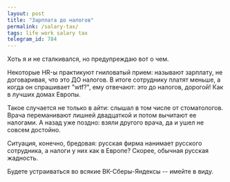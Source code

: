 ```yaml
---
layout: post
title: "Зарплата до налогов"
permalink: /salary-tax/
tags: life work salary tax
telegram_id: 784
---
```


Хоть я и не сталкивался, но предупреждаю вот о чем.

Некоторые HR-ы практикуют гниловатый прием: называют зарплату, не договаривая,
что это ДО налогов. В итоге сотруднику платят меньше, а когда он спрашивает
"wtf?", ему отвечают: это до налогов, дорогой! Как в лучших домах Европы.

Такое случается не только в айти: слышал в том числе от стоматологов. Врача
переманивают лишней двадцаткой и потом вычитают ее налогами. А назад уже поздно:
взяли другого врача, да и ушел не совсем достойно.

Ситуация, конечно, бредовая: русская фирма нанимает русского сотрудника, а
налоги у них как в Европе? Скорее, обычная русская жадность.

Будете устраиваться во всякие ВК-Сберы-Яндексы -- имейте в виду.
